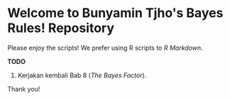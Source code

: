 # Welcome to Bunyamin Tjho's Bayes Rules! Repository

Please enjoy the scripts!
We prefer using R scripts to _R Markdown_.

**TODO**    
1. Kerjakan kembali Bab 8 (_The Bayes Factor_).

Thank you!
